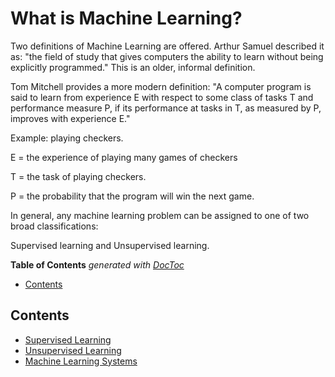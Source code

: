 # What is Machine Learning?

Two definitions of Machine Learning are offered. Arthur Samuel described it as: "the field of study that gives computers the ability to learn without being explicitly programmed." This is an older, informal definition.

Tom Mitchell provides a more modern definition: "A computer program is said to learn from experience E with respect to some class of tasks T and performance measure P, if its performance at tasks in T, as measured by P, improves with experience E."

Example: playing checkers.

E = the experience of playing many games of checkers

T = the task of playing checkers.

P = the probability that the program will win the next game.

In general, any machine learning problem can be assigned to one of two broad classifications:

Supervised learning and Unsupervised learning.

<!-- START doctoc generated TOC please keep comment here to allow auto update -->
<!-- DON'T EDIT THIS SECTION, INSTEAD RE-RUN doctoc TO UPDATE -->
**Table of Contents**  *generated with [DocToc](https://github.com/thlorenz/doctoc)*

- [Contents](#contents)

<!-- END doctoc generated TOC please keep comment here to allow auto update -->

## Contents

- [Supervised Learning](https://github.com/rmolinamir/machine-learning-introduction/tree/main/docs/1-supervised-learning#supervised-learning)
- [Unsupervised Learning](https://github.com/rmolinamir/machine-learning-introduction/tree/main/docs/2-unsupervised-learning#unsupervised-learning)
- [Machine Learning Systems](https://github.com/rmolinamir/machine-learning-introduction/tree/main/docs/3-machine-learning-systems#machine-learning-systems)
